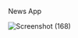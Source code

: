 News App

![Screenshot (168)](https://github.com/user-attachments/assets/c1b82d53-5eb7-4e91-83ee-9b3c0574131d)


